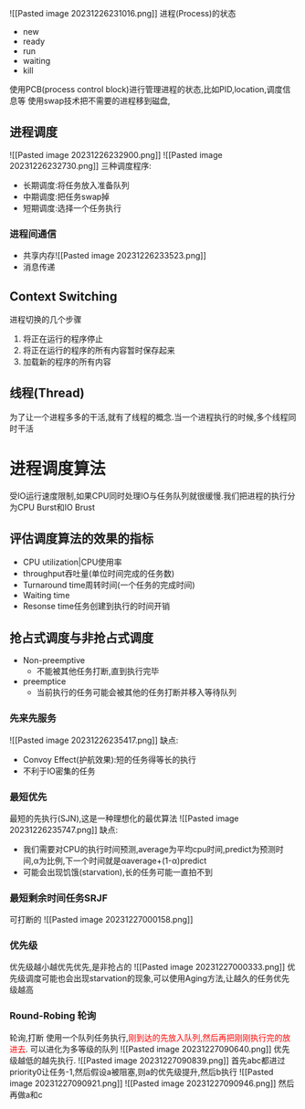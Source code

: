 ![[Pasted image 20231226231016.png]]
进程(Process)的状态
- new
- ready
- run
- waiting
- kill

使用PCB(process control block)进行管理进程的状态,比如PID,location,调度信息等
使用swap技术把不需要的进程移到磁盘,
## 进程调度
![[Pasted image 20231226232900.png]]
![[Pasted image 20231226232730.png]]
三种调度程序:
- 长期调度:将任务放入准备队列
- 中期调度:把任务swap掉
- 短期调度:选择一个任务执行

### 进程间通信
- 共享内存![[Pasted image 20231226233523.png]]
- 消息传递

## Context Switching
进程切换的几个步骤
1. 将正在运行的程序停止
2. 将正在运行的程序的所有内容暂时保存起来
3. 加载新的程序的所有内容

## 线程(Thread)
为了让一个进程多多的干活,就有了线程的概念.当一个进程执行的时候,多个线程同时干活

# 进程调度算法
受IO运行速度限制,如果CPU同时处理IO与任务队列就很缓慢.我们把进程的执行分为CPU Burst和IO Brust
## 评估调度算法的效果的指标
- CPU utilization|CPU使用率
- throughput吞吐量(单位时间完成的任务数)
- Turnaround time周转时间(一个任务的完成时间)
- Waiting time
- Resonse time任务创建到执行的时间开销

## 抢占式调度与非抢占式调度
- Non-preemptive
	- 不能被其他任务打断,直到执行完毕
- preemptice
	- 当前执行的任务可能会被其他的任务打断并移入等待队列

### 先来先服务
![[Pasted image 20231226235417.png]]
缺点:
- Convoy Effect(护航效果):短的任务得等长的执行
- 不利于IO密集的任务

### 最短优先
最短的先执行(SJN),这是一种理想化的最优算法
![[Pasted image 20231226235747.png]]
缺点:
- 我们需要对CPU的执行时间预测,average为平均cpu时间,predict为预测时间,α为比例,下一个时间就是αaverage+(1-α)predict
- 可能会出现饥饿(starvation),长的任务可能一直拍不到 

###  最短剩余时间任务SRJF
可打断的
![[Pasted image 20231227000158.png]]
### 优先级
优先级越小越优先优先,是非抢占的
![[Pasted image 20231227000333.png]]
优先级调度可能也会出现starvation的现象,可以使用Aging方法,让越久的任务优先级越高
### Round-Robing 轮询
轮询,打断
使用一个队列任务执行,<font color="#ff0000">刚到达的先放入队列,然后再把刚刚执行完的放进去</font>.
可以进化为多等级的队列
![[Pasted image 20231227090640.png]]
优先级越低的越先执行.
![[Pasted image 20231227090839.png]]
首先abc都进过priority0让任务-1,然后假设a被阻塞,则a的优先级提升,然后b执行
![[Pasted image 20231227090921.png]]
![[Pasted image 20231227090946.png]]
然后再做a和c